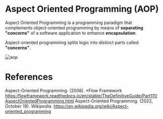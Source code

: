 # Aspect Oriented Programming (AOP)

Aspect Oriented Programming is a programming paradigm that complements object-oriented programming by means of **separating "concerns"** of a software application to enhance **encapsulation**. 

Aspect-oriented programming splits logic into distinct parts called **"concerns"**. 


![aop](https://user-images.githubusercontent.com/109105989/200136033-597a7bdc-8acf-468b-8adc-887e32e9f391.png)

# References
Aspect-Oriented Programming. (2006). *Flow Framework <https:/flowframework.readthedocs.io/en/stable/TheDefinitiveGuide/Part111/AspectOrientedProgramming.html> 
Aspect-Oriented Programming. (2022, October 19). *Wikipedia*. <https://en.wikipedia.org/wiki/Aspect-oriented_programming> 

